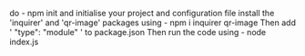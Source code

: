 do - npm init and initialise your project and configuration file
install the 'inquirer' and 'qr-image' packages using - npm i inquirer qr-image
Then add ' "type": "module" ' to package.json
Then run the code using - node index.js
